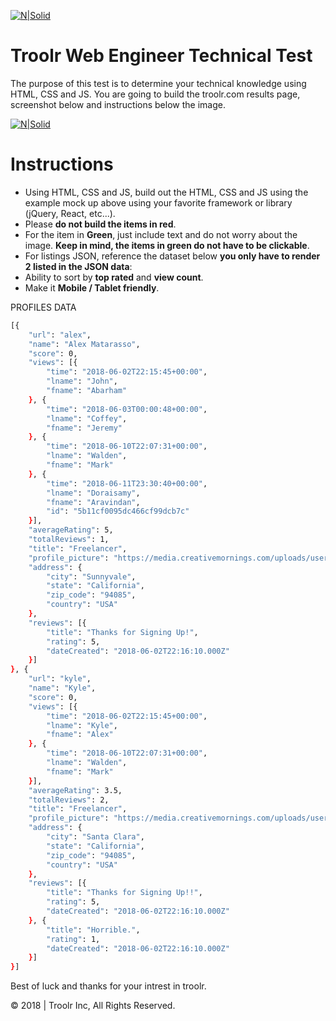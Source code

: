 [![N|Solid](https://troolr.com/assets/graphics/logo-small.png)](https://troolr.com)

# Troolr Web Engineer Technical Test

The purpose of this test is to determine your technical knowledge using HTML, CSS and JS. You are going to build the troolr.com results page, screenshot below and instructions below the image.

[![N|Solid](https://i.imgur.com/0YxH86V.png)](https://troolr.com)



# Instructions

  - Using HTML, CSS and JS, build out the HTML, CSS and JS using the example mock up above using your favorite framework or library (jQuery, React, etc...).
  - Please **do not build the items in red**.
  - For the item in **Green**, just include text and do not worry about the image. **Keep in mind, the items in green do not have to be clickable**.
  - For listings JSON, reference the dataset below **you only have to render 2 listed in the JSON data**:
  - Ability to sort by **top rated** and **view count**.
  - Make it **Mobile / Tablet friendly**.

PROFILES DATA
```sh
[{
	"url": "alex",
	"name": "Alex Matarasso",
	"score": 0,
	"views": [{
		"time": "2018-06-02T22:15:45+00:00",
		"lname": "John",
		"fname": "Abarham"
	}, {
		"time": "2018-06-03T00:00:48+00:00",
		"lname": "Coffey",
		"fname": "Jeremy"
	}, {
		"time": "2018-06-10T22:07:31+00:00",
		"lname": "Walden",
		"fname": "Mark"
	}, {
		"time": "2018-06-11T23:30:40+00:00",
		"lname": "Doraisamy",
		"fname": "Aravindan",
		"id": "5b11cf0095dc466cf99dcb7c"
	}],
	"averageRating": 5,
	"totalReviews": 1,
	"title": "Freelancer",
	"profile_picture": "https://media.creativemornings.com/uploads/user/avatar/49419/Bechtel_Profile_Square.jpg",
	"address": {
		"city": "Sunnyvale",
		"state": "California",
		"zip_code": "94085",
		"country": "USA"
	},
	"reviews": [{
		"title": "Thanks for Signing Up!",
		"rating": 5,
		"dateCreated": "2018-06-02T22:16:10.000Z"
	}]
}, {
	"url": "kyle",
	"name": "Kyle",
	"score": 0,
	"views": [{
		"time": "2018-06-02T22:15:45+00:00",
		"lname": "Kyle",
		"fname": "Alex"
	}, {
		"time": "2018-06-10T22:07:31+00:00",
		"lname": "Walden",
		"fname": "Mark"
	}],
	"averageRating": 3.5,
	"totalReviews": 2,
	"title": "Freelancer",
	"profile_picture": "https://media.creativemornings.com/uploads/user/avatar/89900/Profile_picture_square.jpg",
	"address": {
		"city": "Santa Clara",
		"state": "California",
		"zip_code": "94085",
		"country": "USA"
	},
	"reviews": [{
		"title": "Thanks for Signing Up!!",
		"rating": 5,
		"dateCreated": "2018-06-02T22:16:10.000Z"
	}, {
		"title": "Horrible.",
		"rating": 1,
		"dateCreated": "2018-06-02T22:16:10.000Z"
	}]
}]
```

Best of luck and thanks for your intrest in troolr.

© 2018 | Troolr Inc, All Rights Reserved.